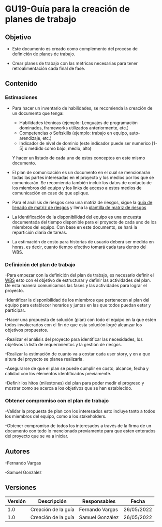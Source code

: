 # GU19-Guía para la creación de planes de trabajo

## Objetivo

- Este documento es creado como complemento del proceso de definición de planes de trabajo.

- Crear planes de trabajo con las métricas necesarias para tener retroalimentación cada final de fase.

## Contenido

### Estimaciones

- Para hacer un inventario de habilidades, se recomienda la creación de un documento que tenga:
    - Habilidades técnicas (ejemplo: Lenguajes de programación dominados, frameworks utilizados anteriormente, etc.)
    - Competencias o Softskills (ejemplo: trabajo en equipo, auto-arendizaje, etc.)
    - Indicador de nivel de dominio (este indicador puede ser numerico [1-5] o medido como bajo, medio, alto)

    Y hacer un listado de cada uno de estos conceptos en este mismo documento.

- El plan de comunicación es un documento en el cual se mencionarán todas las partes interesadas en el proyecto y los medios por los que se comunicarán. Se recomienda también incluir los datos de contacto de los miembros del equipo y los links de acceso a estos medios de comunicación en caso de que aplique.

- Para el análisis de riesgos crea una matriz de riesgos, sigue la [guía de llenado de matriz de riesgos](GU09.md) y llena la [plantilla de matriz de riesgos](../Plantillas/PL08.md)

- La identificación de la disponibilidad del equipo es una encuesta documentada del tiempo disponible para el proyecto de cada uno de los miembros del equipo. Con base en este documento, se hará la repartición diaria de tareas.

- La estimación de costo para historias de usuario deberá ser medida en horas, es decir, cuanto tiempo efectivo tomará cada tara dentro del WBS.



### Definición del plan de trabajo
-Para empezar con la definición del plan de trabajo, es necesario definir el <a href="https://mutateinc.github.io/Guias/GU10">WBS</a> esto con el objetivo de estructurar y definir las actividades del plan. De esta manera comunicamos las fases y las actividades para lograr el proyecto. 

-Identificar la disponibilidad de los miembros que pertenecen al plan del equipo para establecer horarios y juntas en las que todos puedan estar y participar..

-Hacer una propuesta de solución (plan) con todo el equipo en la que esten todos involucrados con el fin de que esta solución logré alcanzar los objetivos propuestos.

-Realizar el análisis del proyecto para identificar las necesidades, los objetivos la lista de requerimientos y  la gestión de riesgos.

-Realizar la estimación de cuanto va a costar cada user story, y en a que altura del proyecto se planea realizarla.

-Asegurarse de que el plan se puede cumplir en costo, alcance, fecha y calidad con los elementos identificados previamente.

-Definir los hitos (milestones) del plan para poder medir el progreso y mostrar como se acerca a los objetivos que se han establecido.


### Obtener compromiso con el plan de trabajo

-Validar la propuesta de plan con los interesados esto incluye tanto a todos los miembros del equipo, como a los stakeholders.

-Obtener compromiso de todos los interesados a través de la firma de un documento con todo lo mencionado previamente para que esten enterados del proyecto que se va a iniciar.

## Autores

-Fernando Vargas

-Samuel González

## Versiones

| Versión | Descripción                  | Responsables   | Fecha      |
| ------- | ---------------------------- | -------------- | ---------- |
| 1.0     | Creación de la guía          | Fernando Vargas| 26/05/2022 |
| 1.0     | Creación de la guía          | Samuel González| 26/05/2022 |